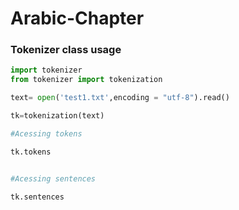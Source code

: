 # Arabic-Chapter

### Tokenizer class usage
```python
import tokenizer
from tokenizer import tokenization

text= open('test1.txt',encoding = "utf-8").read()

tk=tokenization(text)

#Acessing tokens 

tk.tokens


#Acessing sentences 

tk.sentences
```
